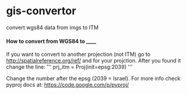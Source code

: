 gis-convertor
=============

convert wgs84 data from imgs to ITM

#### How to convert from WGS84 to ____

If you want to convert to another projection (not ITM) go to http://spatialreference.org/ref/ and for your projction. 
After you found it change the line:
''' prj_itm = Proj(init=epsg:2039) '''

Change the number after the epsg (2039 = Israel). 
For more info check pyproj docs at: https://code.google.com/p/pyproj/
  
